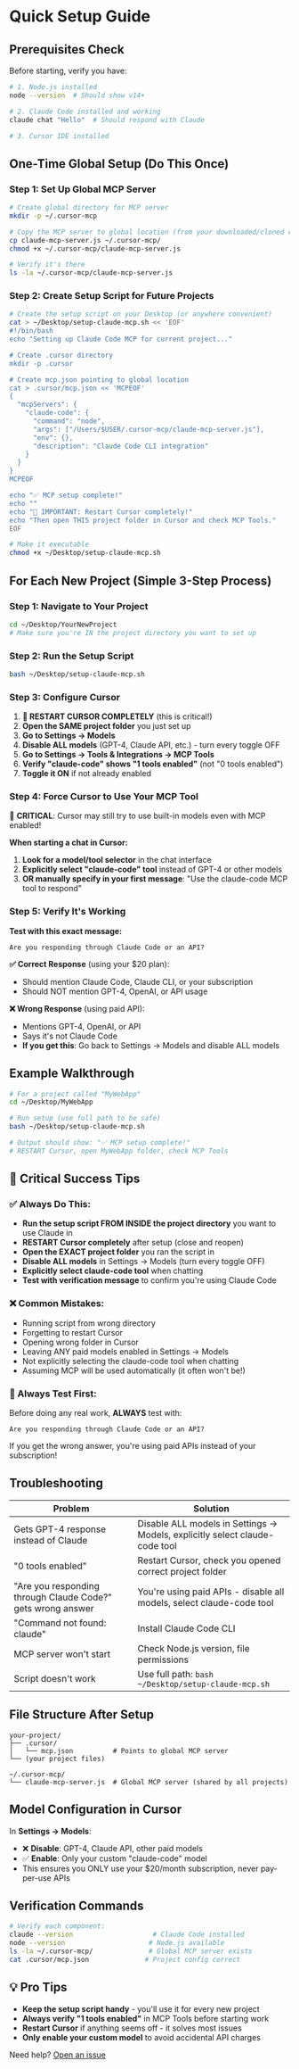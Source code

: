 # Quick Setup Guide

## Prerequisites Check

Before starting, verify you have:

```bash
# 1. Node.js installed
node --version  # Should show v14+ 

# 2. Claude Code installed and working
claude chat "Hello"  # Should respond with Claude

# 3. Cursor IDE installed
```

## One-Time Global Setup (Do This Once)

### Step 1: Set Up Global MCP Server
```bash
# Create global directory for MCP server
mkdir -p ~/.cursor-mcp

# Copy the MCP server to global location (from your downloaded/cloned repo)
cp claude-mcp-server.js ~/.cursor-mcp/
chmod +x ~/.cursor-mcp/claude-mcp-server.js

# Verify it's there
ls -la ~/.cursor-mcp/claude-mcp-server.js
```

### Step 2: Create Setup Script for Future Projects
```bash
# Create the setup script on your Desktop (or anywhere convenient)
cat > ~/Desktop/setup-claude-mcp.sh << 'EOF'
#!/bin/bash
echo "Setting up Claude Code MCP for current project..."

# Create .cursor directory
mkdir -p .cursor

# Create mcp.json pointing to global location
cat > .cursor/mcp.json << 'MCPEOF'
{
  "mcpServers": {
    "claude-code": {
      "command": "node",
      "args": ["/Users/$USER/.cursor-mcp/claude-mcp-server.js"],
      "env": {},
      "description": "Claude Code CLI integration"
    }
  }
}
MCPEOF

echo "✅ MCP setup complete!"
echo ""
echo "🔄 IMPORTANT: Restart Cursor completely!"
echo "Then open THIS project folder in Cursor and check MCP Tools."
EOF

# Make it executable
chmod +x ~/Desktop/setup-claude-mcp.sh
```

## For Each New Project (Simple 3-Step Process)

### Step 1: Navigate to Your Project
```bash
cd ~/Desktop/YourNewProject
# Make sure you're IN the project directory you want to set up
```

### Step 2: Run the Setup Script
```bash
bash ~/Desktop/setup-claude-mcp.sh
```

### Step 3: Configure Cursor
1. **🔄 RESTART CURSOR COMPLETELY** (this is critical!)
2. **Open the SAME project folder** you just set up
3. **Go to Settings → Models**
4. **Disable ALL models** (GPT-4, Claude API, etc.) - turn every toggle OFF
5. **Go to Settings → Tools & Integrations → MCP Tools**
6. **Verify "claude-code" shows "1 tools enabled"** (not "0 tools enabled")
7. **Toggle it ON** if not already enabled

### Step 4: Force Cursor to Use Your MCP Tool
🚨 **CRITICAL**: Cursor may still try to use built-in models even with MCP enabled!

**When starting a chat in Cursor:**
1. **Look for a model/tool selector** in the chat interface
2. **Explicitly select "claude-code" tool** instead of GPT-4 or other models
3. **OR manually specify in your first message**: "Use the claude-code MCP tool to respond"

### Step 5: Verify It's Working
**Test with this exact message:**
```
Are you responding through Claude Code or an API?
```

**✅ Correct Response** (using your $20 plan):
- Should mention Claude Code, Claude CLI, or your subscription
- Should NOT mention GPT-4, OpenAI, or API usage

**❌ Wrong Response** (using paid API):
- Mentions GPT-4, OpenAI, or API
- Says it's not Claude Code
- **If you get this**: Go back to Settings → Models and disable ALL models

## Example Walkthrough

```bash
# For a project called "MyWebApp"
cd ~/Desktop/MyWebApp

# Run setup (use full path to be safe)
bash ~/Desktop/setup-claude-mcp.sh

# Output should show: "✅ MCP setup complete!"
# RESTART Cursor, open MyWebApp folder, check MCP Tools
```

## 🚨 Critical Success Tips

### ✅ Always Do This:
- **Run the setup script FROM INSIDE the project directory** you want to use Claude in
- **RESTART Cursor completely** after setup (close and reopen)
- **Open the EXACT project folder** you ran the script in
- **Disable ALL models** in Settings → Models (turn every toggle OFF)
- **Explicitly select claude-code tool** when chatting
- **Test with verification message** to confirm you're using Claude Code

### ❌ Common Mistakes:
- Running script from wrong directory
- Forgetting to restart Cursor
- Opening wrong folder in Cursor
- Leaving ANY paid models enabled in Settings → Models
- Not explicitly selecting the claude-code tool when chatting
- Assuming MCP will be used automatically (it often won't be!)

### 🧪 Always Test First:
Before doing any real work, **ALWAYS** test with:
```
Are you responding through Claude Code or an API?
```
If you get the wrong answer, you're using paid APIs instead of your subscription!

## Troubleshooting

| Problem | Solution |
|---------|----------|
| Gets GPT-4 response instead of Claude | Disable ALL models in Settings → Models, explicitly select claude-code tool |
| "0 tools enabled" | Restart Cursor, check you opened correct project folder |
| "Are you responding through Claude Code?" gets wrong answer | You're using paid APIs - disable all models, select claude-code tool |
| "Command not found: claude" | Install Claude Code CLI |
| MCP server won't start | Check Node.js version, file permissions |
| Script doesn't work | Use full path: `bash ~/Desktop/setup-claude-mcp.sh` |

## File Structure After Setup
```
your-project/
├── .cursor/
│   └── mcp.json          # Points to global MCP server
└── (your project files)

~/.cursor-mcp/
└── claude-mcp-server.js  # Global MCP server (shared by all projects)
```

## Model Configuration in Cursor

In **Settings → Models**:
- ❌ **Disable**: GPT-4, Claude API, other paid models
- ✅ **Enable**: Only your custom "claude-code" model
- This ensures you ONLY use your $20/month subscription, never pay-per-use APIs

## Verification Commands

```bash
# Verify each component:
claude --version                    # Claude Code installed
node --version                     # Node.js available  
ls -la ~/.cursor-mcp/              # Global MCP server exists
cat .cursor/mcp.json              # Project config correct
```

## 💡 Pro Tips

- **Keep the setup script handy** - you'll use it for every new project
- **Always verify "1 tools enabled"** in MCP Tools before starting work
- **Restart Cursor** if anything seems off - it solves most issues
- **Only enable your custom model** to avoid accidental API charges

Need help? [Open an issue](https://github.com/Blackpenguin46/Claude-Code-MCP-for-Cursor/issues)
